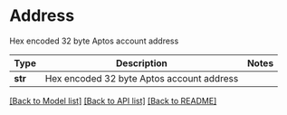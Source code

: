 # Address

Hex encoded 32 byte Aptos account address

Type | Description | Notes
------------- | ------------- | -------------
**str** | Hex encoded 32 byte Aptos account address | 

[[Back to Model list]](../README.md#documentation-for-models) [[Back to API list]](../README.md#documentation-for-api-endpoints) [[Back to README]](../README.md)

